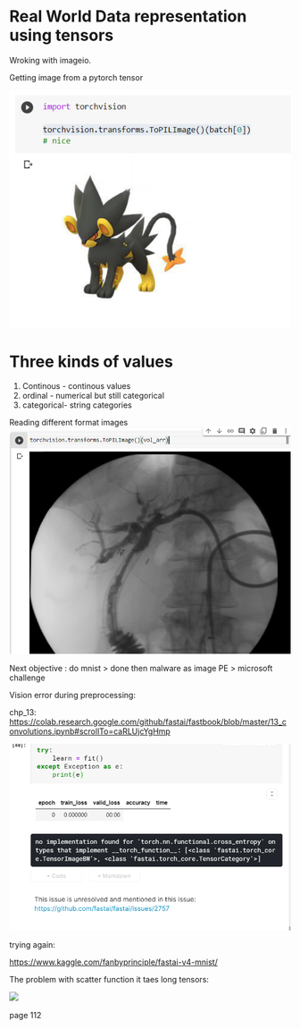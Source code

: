 # Real World Data representation using tensors

Wroking with imageio. 

Getting image from a pytorch tensor

![](loading_image_from_tensor.png)

# Three kinds of values

1. Continous - continous values
2. ordinal -  numerical but still categorical
3. categorical- string categories

Reading different format images
![](dicom.png)

Next objective : 
do mnist > done
then malware as image PE > 
microsoft challenge

Vision error during preprocessing:

chp_13: https://colab.research.google.com/github/fastai/fastbook/blob/master/13_convolutions.ipynb#scrollTo=caRLUjcYgHmp

![](chp13_error.png)

trying again:

https://www.kaggle.com/fanbyprinciple/fastai-v4-mnist/

The problem with scatter function it taes long tensors:

![](scatter.png)

page 112

